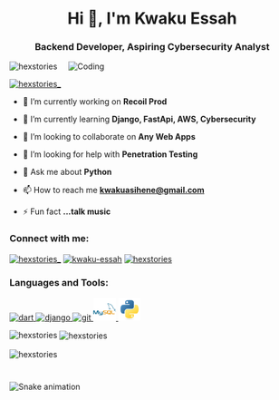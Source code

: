 <h1 align="center">Hi 👋, I'm Kwaku Essah</h1>
<h3 align="center">Backend Developer, Aspiring Cybersecurity Analyst</h3>
<img align="right" alt="Coding" width="400" src="https://cdn.dribbble.com/users/1019864/screenshots/3079099/codeloop.gif">

<p align="left"> <img src="https://komarev.com/ghpvc/?username=hexstories&label=Profile%20views&color=0e75b6&style=flat" alt="hexstories" /> </p>

<p align="left"> <a href="https://twitter.com/hexstories_" target="blank"><img src="https://img.shields.io/twitter/follow/hexstories_?logo=twitter&style=for-the-badge" alt="hexstories_" /></a> </p>

- 🔭 I’m currently working on **Recoil Prod**

- 🌱 I’m currently learning **Django, FastApi, AWS, Cybersecurity**

- 👯 I’m looking to collaborate on **Any Web Apps**

- 🤝 I’m looking for help with **Penetration Testing**

- 💬 Ask me about **Python**

- 📫 How to reach me **kwakuasihene@gmail.com**

- ⚡ Fun fact **...talk music**
  


<h3 align="left">Connect with me:</h3>
<p align="left">
<a href="https://twitter.com/hexstories_" target="blank"><img align="center" src="https://raw.githubusercontent.com/rahuldkjain/github-profile-readme-generator/master/src/images/icons/Social/twitter.svg" alt="hexstories_" height="30" width="40" /></a>
<a href="https://linkedin.com/in/kwaku-essah" target="blank"><img align="center" src="https://raw.githubusercontent.com/rahuldkjain/github-profile-readme-generator/master/src/images/icons/Social/linked-in-alt.svg" alt="kwaku-essah" height="30" width="40" /></a>
<a href="https://instagram.com/hexstories" target="blank"><img align="center" src="https://raw.githubusercontent.com/rahuldkjain/github-profile-readme-generator/master/src/images/icons/Social/instagram.svg" alt="hexstories" height="30" width="40" /></a>
</p>

<h3 align="left">Languages and Tools:</h3>
<p align="left"> <a href="https://dart.dev" target="_blank" rel="noreferrer"> <img src="https://www.vectorlogo.zone/logos/dartlang/dartlang-icon.svg" alt="dart" width="40" height="40"/> </a> <a href="https://www.djangoproject.com/" target="_blank" rel="noreferrer"> <img src="https://cdn.worldvectorlogo.com/logos/django.svg" alt="django" width="40" height="40"/> </a> <a href="https://git-scm.com/" target="_blank" rel="noreferrer"> <img src="https://www.vectorlogo.zone/logos/git-scm/git-scm-icon.svg" alt="git" width="40" height="40"/> </a> <a href="https://www.mysql.com/" target="_blank" rel="noreferrer"> <img src="https://raw.githubusercontent.com/devicons/devicon/master/icons/mysql/mysql-original-wordmark.svg" alt="mysql" width="40" height="40"/> </a> <a href="https://www.python.org" target="_blank" rel="noreferrer"> <img src="https://raw.githubusercontent.com/devicons/devicon/master/icons/python/python-original.svg" alt="python" width="40" height="40"/> </a> </p>

<p><img align="left" src="https://github-readme-stats.vercel.app/api/top-langs?username=hexstories&show_icons=true&locale=en&layout=compact" alt="hexstories" /></p>

<p>&nbsp;<img align="center" src="https://github-readme-stats.vercel.app/api?username=hexstories&show_icons=true&locale=en" alt="hexstories" /></p>

<p><img align="center" src="https://github-readme-streak-stats.herokuapp.com/?user=hexstories&" alt="hexstories" /></p>



###

<br clear="both">

<img src="https://raw.githubusercontent.com/hexstories/hexstories/output/snake.svg" alt="Snake animation" />

###
